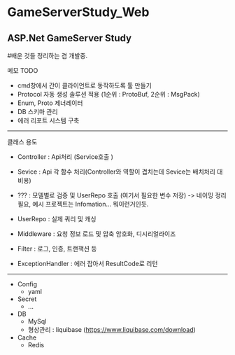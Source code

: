# GameServerStudy_Web
ASP.Net GameServer Study
------------------------

#배운 것들 정리하는 겸 개발중.

메모
TODO 
- cmd창에서 간이 클라이언트로 동작하도록 툴 만들기
- Protocol 자동 생성 솔루션 적용 (1순위 : ProtoBuf, 2순위 : MsgPack)
- Enum, Proto 제너레이터
- DB 스키마 관리
- 에러 리포트 시스템 구축

------------------------
클래스 용도
- Controller : Api처리 (Service호출 )
- Sevice : Api 각 함수 처리(Controller와 역할이 겹치는데 Sevice는 배치처리 대비용)
- ??? : 모델별로 검증 및 UserRepo 호출 (여기서 필요한 변수 저장) -> 네이밍 정리 필요, 예시 프로젝트는 Infomation... 뭐이런거인듯. 
- UserRepo : 실제 쿼리 및 캐싱


- Middleware : 요청 정보 로드 및 압축 암호화, 디시리얼라이즈
- Filter : 로그, 인증, 트랜잭션 등
- ExceptionHandler : 에러 잡아서 ResultCode로 리턴 


----------------------
- Config
    - yaml
- Secret
    - ...
- DB
    - MySql
    - 형상관리 : liquibase (https://www.liquibase.com/download)
- Cache
    - Redis
